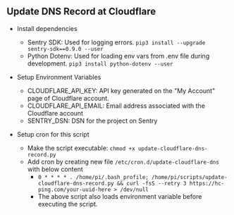## Update DNS Record at Cloudflare

* Install dependencies
  * Sentry SDK: Used for logging errors. `pip3 install --upgrade sentry-sdk==0.9.0 --user`
  * Python Dotenv: Used for loading env vars from .env file during development. `pip3 install python-dotenv --user`

* Setup Environment Variables
  * CLOUDFLARE_API_KEY: API key generated on the "My Account" page of Cloudflare account.
  * CLOUDFLARE_API_EMAIL: Email address associated with the Cloudflare account
  * SENTRY_DSN: DSN for the project on Sentry

* Setup cron for this script
  * Make the script executable: `chmod +x update-cloudflare-dns-record.py`
  * Add cron by creating new file `/etc/cron.d/update-cloudflare-dns` with below content
    * `0 * * * * . /home/pi/.bash_profile; /home/pi/scripts/update-cloudflare-dns-record.py && curl -fsS --retry 3 https://hc-ping.com/your-uuid-here > /dev/null`
    * The above script also loads environment variable before executing the script.